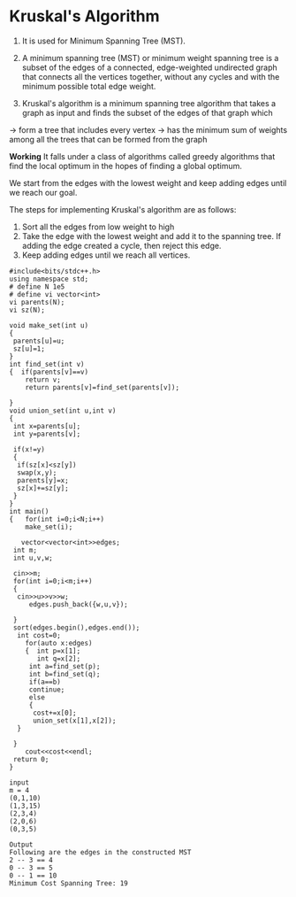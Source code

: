 # **Kruskal's Algorithm**

1. It is used for Minimum Spanning Tree (MST).

2. A minimum spanning tree (MST) or minimum weight spanning tree is a subset of the edges of a connected, edge-weighted undirected graph that connects all the vertices together, without any cycles and with the minimum possible total edge weight.

3. Kruskal's algorithm is a minimum spanning tree algorithm that takes a graph as input and finds the subset of the edges of that graph which

-> form a tree that includes every vertex
-> has the minimum sum of weights among all the trees that can be formed from the graph

**Working**
It falls under a class of algorithms called greedy algorithms that find the local optimum in the hopes of finding a global optimum.

We start from the edges with the lowest weight and keep adding edges until we reach our goal.

The steps for implementing Kruskal's algorithm are as follows:

1. Sort all the edges from low weight to high
2. Take the edge with the lowest weight and add it to the spanning tree. If adding the edge created a cycle, then reject this edge.
3. Keep adding edges until we reach all vertices.

```
#include<bits/stdc++.h>
using namespace std;
# define N 1e5
# define vi vector<int>
vi parents(N);
vi sz(N);

void make_set(int u)
{
 parents[u]=u;
 sz[u]=1;
}
int find_set(int v)
{  if(parents[v]==v)
    return v;
    return parents[v]=find_set(parents[v]);
 
}
void union_set(int u,int v)
{
 int x=parents[u];
 int y=parents[v];
 
 if(x!=y)
 {
  if(sz[x]<sz[y])
  swap(x,y);
  parents[y]=x;
  sz[x]+=sz[y];
 }
}
int main()
{   for(int i=0;i<N;i++) 
    make_set(i);
   
   vector<vector<int>>edges;
 int m;
 int u,v,w;

 cin>>m;
 for(int i=0;i<m;i++)
 {
  cin>>u>>v>>w;
     edges.push_back({w,u,v});
  
 }
 sort(edges.begin(),edges.end());
  int cost=0;
    for(auto x:edges)
    {  int p=x[1];
       int q=x[2];
     int a=find_set(p);
     int b=find_set(q);
     if(a==b)
     continue;
     else
     {
      cost+=x[0];
      union_set(x[1],x[2]);
  }
  
 }
    cout<<cost<<endl;
 return 0;
}
```

```
input 
m = 4
(0,1,10)
(1,3,15)
(2,3,4)
(2,0,6)
(0,3,5)
```

```
Output
Following are the edges in the constructed MST
2 -- 3 == 4
0 -- 3 == 5
0 -- 1 == 10
Minimum Cost Spanning Tree: 19
```
